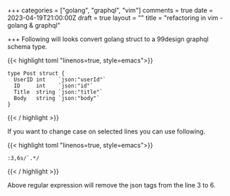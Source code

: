+++
categories = ["golang", "graphql", "vim"]
comments = true
date = 2023-04-19T21:00:00Z
draft = true
layout = ""
title = "refactoring in vim - golang & graphql"

+++
Following will looks convert golang struct to a 99design graphql schema type.

{{< highlight toml  "linenos=true, style=emacs">}}

    
    type Post struct {
      UserID int    `json:"userId"`
      ID     int    `json:"id"`
      Title  string `json:"title"`
      Body   string `json:"body"`
	}


{{< / highlight >}}


If you want to change case on selected lines you can use following.

{{< highlight toml  "linenos=true, style=emacs">}}

    :3,6s/`.*/

{{< / highlight >}}


Above regular expression will remove the json tags from the line 3 to 6.